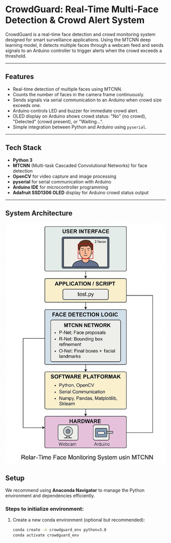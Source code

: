 # CrowdGuard: Real-Time Multi-Face Detection & Crowd Alert System

CrowdGuard is a real-time face detection and crowd monitoring system designed for smart surveillance applications. Using the MTCNN deep learning model, it detects multiple faces through a webcam feed and sends signals to an Arduino controller to trigger alerts when the crowd exceeds a threshold.

---

## Features

- Real-time detection of multiple faces using MTCNN.
- Counts the number of faces in the camera frame continuously.
- Sends signals via serial communication to an Arduino when crowd size exceeds one.
- Arduino controls LED and buzzer for immediate crowd alert.
- OLED display on Arduino shows crowd status: "No" (no crowd), "Detected" (crowd present), or "Waiting...".
- Simple integration between Python and Arduino using `pyserial`.

---

## Tech Stack

- **Python 3**  
- **MTCNN** (Multi-task Cascaded Convolutional Networks) for face detection  
- **OpenCV** for video capture and image processing  
- **pyserial** for serial communication with Arduino  
- **Arduino IDE** for microcontroller programming  
- **Adafruit SSD1306 OLED** display for Arduino crowd status output  

---



## System Architecture

![CrowdGuard reference Architecture](Crowd%20Guard%20reference%20architecture.png)

## Setup

We recommend using **Anaconda Navigator** to manage the Python environment and dependencies efficiently.

### Steps to initialize environment:

1. Create a new conda environment (optional but recommended):

   ```bash
   conda create -n crowdguard_env python=3.8
   conda activate crowdguard_env

